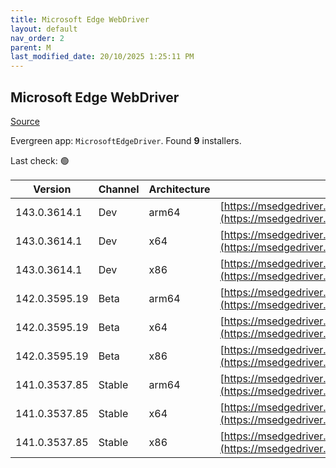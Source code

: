 ```yaml
---
title: Microsoft Edge WebDriver
layout: default
nav_order: 2
parent: M
last_modified_date: 20/10/2025 1:25:11 PM
---
```


## Microsoft Edge WebDriver

[Source](https://www.microsoft.com/edge)

Evergreen app: `MicrosoftEdgeDriver`. Found **9** installers.

Last check: 🟢

| Version       | Channel | Architecture | URI                                                                                                                                            |
| ------------- | ------- | ------------ | ---------------------------------------------------------------------------------------------------------------------------------------------- |
| 143.0.3614.1  | Dev     | arm64        | [https://msedgedriver.microsoft.com/143.0.3614.1/edgedriver_arm64.zip](https://msedgedriver.microsoft.com/143.0.3614.1/edgedriver_arm64.zip)   |
| 143.0.3614.1  | Dev     | x64          | [https://msedgedriver.microsoft.com/143.0.3614.1/edgedriver_win64.zip](https://msedgedriver.microsoft.com/143.0.3614.1/edgedriver_win64.zip)   |
| 143.0.3614.1  | Dev     | x86          | [https://msedgedriver.microsoft.com/143.0.3614.1/edgedriver_win32.zip](https://msedgedriver.microsoft.com/143.0.3614.1/edgedriver_win32.zip)   |
| 142.0.3595.19 | Beta    | arm64        | [https://msedgedriver.microsoft.com/142.0.3595.19/edgedriver_arm64.zip](https://msedgedriver.microsoft.com/142.0.3595.19/edgedriver_arm64.zip) |
| 142.0.3595.19 | Beta    | x64          | [https://msedgedriver.microsoft.com/142.0.3595.19/edgedriver_win64.zip](https://msedgedriver.microsoft.com/142.0.3595.19/edgedriver_win64.zip) |
| 142.0.3595.19 | Beta    | x86          | [https://msedgedriver.microsoft.com/142.0.3595.19/edgedriver_win32.zip](https://msedgedriver.microsoft.com/142.0.3595.19/edgedriver_win32.zip) |
| 141.0.3537.85 | Stable  | arm64        | [https://msedgedriver.microsoft.com/141.0.3537.85/edgedriver_arm64.zip](https://msedgedriver.microsoft.com/141.0.3537.85/edgedriver_arm64.zip) |
| 141.0.3537.85 | Stable  | x64          | [https://msedgedriver.microsoft.com/141.0.3537.85/edgedriver_win64.zip](https://msedgedriver.microsoft.com/141.0.3537.85/edgedriver_win64.zip) |
| 141.0.3537.85 | Stable  | x86          | [https://msedgedriver.microsoft.com/141.0.3537.85/edgedriver_win32.zip](https://msedgedriver.microsoft.com/141.0.3537.85/edgedriver_win32.zip) |
